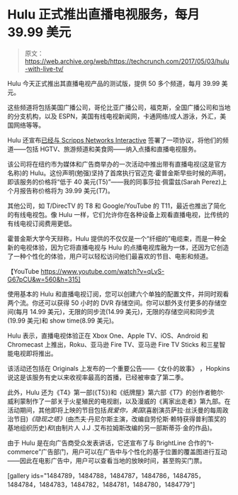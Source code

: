 # Hulu 正式推出直播电视服务，每月 39.99 美元 

> 原文：<https://web.archive.org/web/https://techcrunch.com/2017/05/03/hulu-with-live-tv/>

Hulu 今天正式推出其直播电视产品的测试版，提供 50 多个频道，每月 39.99 美元。

这些频道将包括美国广播公司，哥伦比亚广播公司，福克斯，全国广播公司和当地的分支机构，以及 ESPN，美国有线电视新闻网，卡通网络/成人游泳，外汇，美国网络等等。

Hulu 还宣布[已经与 Scripps Networks Interactive](https://web.archive.org/web/20221005164000/https://beta.techcrunch.com/2017/05/03/hulu-with-live-tv/) 签署了一项协议，将他们的频道——包括 HGTV、旅游频道和美食网——纳入点播和直播电视服务。

该公司将在纽约市为媒体和广告商举办的一次活动中推出带有直播电视(这是官方名称)的 Hulu。这份声明(勉强)坚持了首席执行官迈克·霍普金斯早些时候的声明，即该服务的价格将“低于 40 美元(T5)”——我的同事莎拉·佩雷兹(Sarah Perez)上个月报告称价格将为 39.99 美元(T7)。

其他公司，如 T/DirecTV 的 T8 和 Google/YouTube 的 T11，最近也推出了简化的有线电视包。像 Hulu 一样，它们允许你在各种设备上观看直播电视，比传统的有线电视订阅费用更低。

霍普金斯大学今天辩称，Hulu 提供的不仅仅是一个“纤细的”电缆束，而是一种全新的电视体验，因为它将直播电视与 Hulu 的点播电视库融为一体，还因为它创造了一种个性化的体验，用户可以轻松访问他们最喜欢的节目、电影和频道。

【YouTube https://www.youtube.com/watch?v=qLvS-G67pCU&w=560&h=315]

使用基本的 Hulu 和直播电视订阅，您可以创建六个单独的配置文件，并同时观看两个流。你还可以获得 50 小时的 DVR 存储空间。你可以额外支付更多的存储空间(每月 14.99 美元)，无限的同步流(14.99 美元)，无限的存储空间和同步流(19.99 美元)和 show time(8.99 美元)。

Hulu 表示，直播电视体验正在 Xbox One、Apple TV、iOS、Android 和 Chromecast 上推出，Roku、亚马逊 Fire TV、亚马逊 Fire TV Sticks 和三星智能电视即将推出。

该活动还包括在 Originals 上发布的一个重要公告——《女仆的故事》 ，Hopkins 说这是该服务有史以来收视率最高的首播，已经被审查了第二季。

此外，Hulu 还为《T4》第一部(《T5》)和《纸牌屋》第六部《T7》的创作者鲍尔·威利蒙制作了一部关于火星殖民的电视剧，以及漫威的《离家出走者》第九部。在活动期间，其他即将上映的节目包括*我爱你，美国*(喜剧演员萨拉·丝沃曼的每周政治节目)*《隐现之塔》*(由杰夫·丹尼尔斯主演，改编自劳伦斯·赖特获得普利策奖的基地组织历史)*和*(由制片人 J.J .艾布拉姆斯改编的另一部斯蒂芬·金的作品)。

由于 Hulu 是在向广告商受众发表讲话，它还宣布了与 BrightLine 合作的“t-commerce”广告部门，用户可以在广告中与个性化的基于位置的覆盖图进行互动——因此在电影广告中，用户可以查看当地的放映时间，甚至购买门票。

[gallery ids="1484789，1484788，1484787，1484786，1484785，1484784，1484783，1484782，1484781，1484780，1484779"]